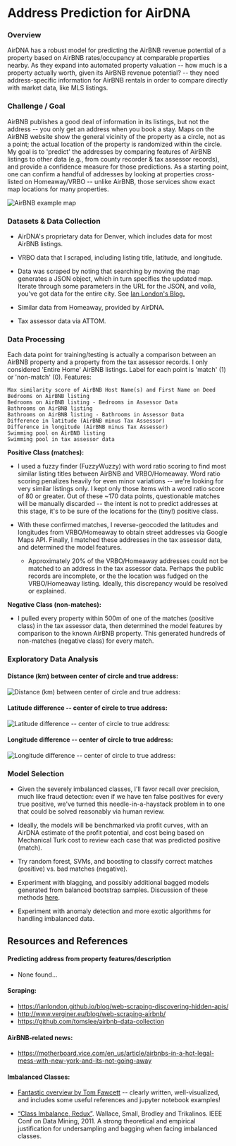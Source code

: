 # Address Prediction for AirDNA

### Overview
AirDNA has a robust model for predicting the AirBNB revenue potential of a property based on AirBNB rates/occupancy at comparable properties nearby.  As they expand into automated property valuation -- how much is a property actually worth, given its AirBNB revenue potential? -- they need address-specific information for AirBNB rentals in order to compare directly with market data, like MLS listings.

### Challenge / Goal
AirBNB publishes a good deal of information in its listings, but not the address -- you only get an address when you book a stay.  Maps on the AirBNB website show the general vicinity of the property as a circle, not as a point; the actual location of the property is randomized within the circle.  My goal is to 'predict' the addresses by comparing features of AirBNB listings to other data (e.g., from county recorder & tax assessor records), and provide a confidence measure for those predictions.  As a starting point, one can confirm a handful of addresses by looking at properties cross-listed on Homeaway/VRBO -- unlike AirBNB, those services show exact map locations for many properties.

![AirBNB example map](visualize/air_bnb_map_example.png)

### Datasets & Data Collection
* AirDNA's proprietary data for Denver, which includes data for most AirBNB listings.
* VRBO data that I scraped, including listing title, latitude, and longitude.

 * Data was scraped by noting that searching by moving the map generates a JSON object, which in turn specifies the updated map.  Iterate through some parameters in the URL for the JSON, and voila, you've got data for the entire city.  See [Ian London's Blog.](https://ianlondon.github.io/blog/web-scraping-discovering-hidden-apis/)


* Similar data from Homeaway, provided by AirDNA.
* Tax assessor data via ATTOM.

### Data Processing
Each data point for training/testing is actually a comparison between an AirBNB property and a property from the tax assessor records.  I only considered 'Entire Home' AirBNB listings.  Label for each point is 'match' (1) or 'non-match' (0).  Features:
```
Max similarity score of AirBNB Host Name(s) and First Name on Deed
Bedrooms on AirBNB listing
Bedrooms on AirBNB listing - Bedrooms in Assessor Data
Bathrooms on AirBNB listing
Bathrooms on AirBNB listing - Bathrooms in Assessor Data
Difference in latitude (AirBNB minus Tax Assessor)
Difference in longitude (AirBNB minus Tax Assessor)
Swimming pool on AirBNB listing
Swimming pool in tax assessor data
```

**Positive Class (matches):**

 * I used a fuzzy finder (FuzzyWuzzy) with word ratio scoring to find most similar listing titles between AirBNB and VRBO/Homeaway.  Word ratio scoring penalizes heavily for even minor variations -- we're looking for very similar listings only.  I kept only those items with a word ratio score of 80 or greater.  Out of these ~170 data points, questionable matches will be manually discarded -- the intent is not to predict addresses at this stage, it's to be sure of the locations for the (tiny!) positive class.

 * With these confirmed matches, I reverse-geocoded the latitudes and longitudes from VRBO/Homeaway to obtain street addresses via Google Maps API.  Finally, I matched these addresses in the tax assessor data, and determined the model features.

    * Approximately 20% of the VRBO/Homeaway addresses could not be matched to an address in the tax assessor data.  Perhaps the public records are incomplete, or the the location was fudged on the VRBO/Homeaway listing.  Ideally, this discrepancy would be resolved or explained.


**Negative Class (non-matches):**

 * I pulled every property within 500m of one of the matches (positive class) in the tax assessor data, then determined the model features by comparison to the known AirBNB property.  This generated hundreds of non-matches (negative class) for every match.

### Exploratory Data Analysis

#### Distance (km) between center of circle and true address:

![Distance (km) between center of circle and true address:](visualize/Match_Distances.png)

#### Latitude difference -- center of circle to true address:

![Latitude difference -- center of circle to true address:](visualize/latitude_difference_positive_class.png)

#### Longitude difference -- center of circle to true address:

![Longitude difference -- center of circle to true address:](visualize/longitude_difference_positive_class.png)

### Model Selection

* Given the severely imbalanced classes, I'll favor recall over precision, much like fraud detection: even if we have ten false positives for every true positive, we've turned this needle-in-a-haystack problem in to one that could be solved reasonably via human review.

* Ideally, the models will be benchmarked via profit curves, with an AirDNA estimate of the profit potential, and cost being based on Mechanical Turk cost to review each case that was predicted positive (match).

* Try random forest, SVMs, and boosting to classify correct matches (positive) vs. bad matches (negative).

* Experiment with blagging, and possibly additional bagged models generated from balanced bootstrap samples.  Discussion of these methods [here][IC1].

* Experiment with anomaly detection and more exotic algorithms for handling imbalanced data.

## Resources and References

#### Predicting address from property features/description
* None found...

#### Scraping:
* https://ianlondon.github.io/blog/web-scraping-discovering-hidden-apis/
* http://www.verginer.eu/blog/web-scraping-airbnb/
* https://github.com/tomslee/airbnb-data-collection

#### AirBNB-related news:
* https://motherboard.vice.com/en_us/article/airbnbs-in-a-hot-legal-mess-with-new-york-and-its-not-going-away

#### Imbalanced Classes:
* [Fantastic overview by Tom Fawcett][IC1] -- clearly written, well-visualized, and includes some useful references and jupyter notebook examples!

* [“Class Imbalance, Redux”][IC2]. Wallace, Small, Brodley and Trikalinos. IEEE Conf on Data Mining, 2011.  A strong theoretical and empirical justification for undersampling and bagging when facing imbalanced classes.

[IC1]: https://svds.com/learning-imbalanced-classes/#ref6 "Tom Fawcett's Blog"
[IC2]: https://pdfs.semanticscholar.org/a8ef/5a810099178b70d1490a4e6fc4426b642cde.pdf
